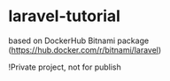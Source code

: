 # laravel-tutorial

based on DockerHub Bitnami package (https://hub.docker.com/r/bitnami/laravel)

!Private project, not for publish
